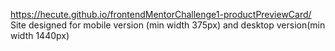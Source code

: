 https://hecute.github.io/frontendMentorChallenge1-productPreviewCard/ 
Site designed for mobile version (min width 375px) and desktop version(min width 1440px)
